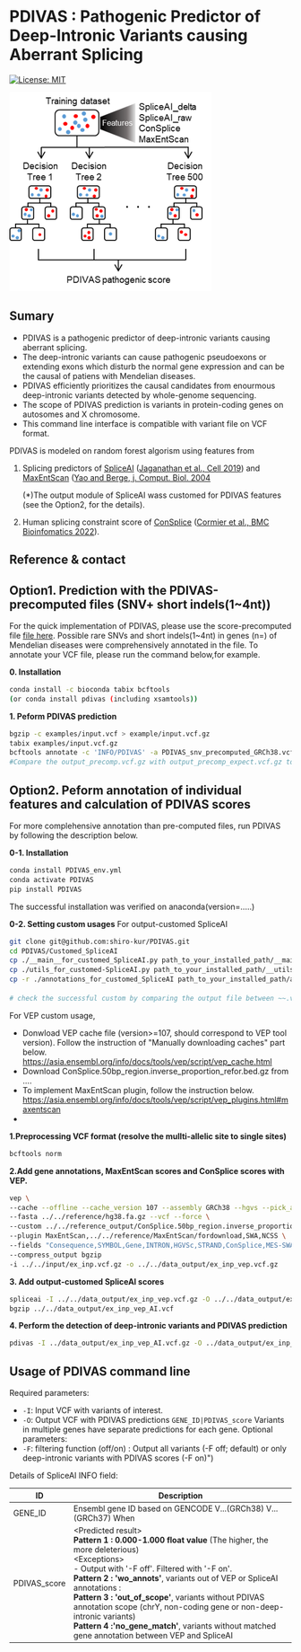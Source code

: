 # PDIVAS : Pathogenic Predictor of Deep-Intronic Variants causing Aberrant Splicing
[![License: MIT](https://img.shields.io/badge/License-MIT-yellow.svg)](https://opensource.org/licenses/MIT)

![PDIVAS image](/PDIVAS.png)

## Sumary
- PDIVAS is a pathogenic predictor of deep-intronic variants causing aberrant splicing.
- The deep-intronic variants can cause pathogenic pseudoexons or extending exons which disturb the normal gene expression and can be the causal of patiens with Mendelian diseases. 
- PDIVAS efficiently prioritizes the causal candidates from enourmous deep-intronic variants detected by whole-genome sequencing. 
- The scope of PDIVAS prediction is variants in protein-coding genes on autosomes and X chromosome. 
- This command line interface is compatible with variant file on VCF format. 
 
PDIVAS is modeled on random forest algorism using features from 
 1. Splicing predictors of [SpliceAI](https://github.com/Illumina/SpliceAI) ([Jaganathan et al., Cell 2019](https://www.sciencedirect.com/science/article/pii/S0092867418316295?via%3Dihub)) and [MaxEntScan](http://hollywood.mit.edu/burgelab/maxent/Xmaxentscan_scoreseq.html) ([Yao and Berge, j. Comput. Biol. 2004](https://www.liebertpub.com/doi/10.1089/1066527041410418?url_ver=Z39.88-2003&rfr_id=ori%3Arid%3Acrossref.org&rfr_dat=cr_pub++0pubmed)
      
      (*)The output module of SpliceAI wass customed for PDIVAS features (see the Option2, for the details).
          
 2. Human splicing constraint score of [ConSplice](https://github.com/mikecormier/ConSplice) ([Cormier et al., BMC Bioinfomatics 2022](https://bmcbioinformatics.biomedcentral.com/articles/10.1186/s12859-022-05041-x)).

## Reference & contact

## Option1. Prediction with the PDIVAS-precomputed files (SNV+ short indels(1~4nt))
For the quick implementation of PDIVAS, please use the score-precomputed file [file here]().
Possible rare SNVs and short indels(1~4nt) in genes (n=) of Mendelian diseases were comprehensively annotated in the file.
To annotate your VCF file, please run the command below,for example.

**0. Installation**
```sh
conda install -c bioconda tabix bcftools
(or conda install pdivas (including xsamtools))
```

**1. Peform PDIVAS prediction**
```sh
bgzip -c examples/input.vcf > example/input.vcf.gz
tabix examples/input.vcf.gz
bcftools annotate -c 'INFO/PDIVAS' -a PDIVAS_snv_precomputed_GRCh38.vcf.gz examples/input.vcf.gz | bgzip -c > examples/output_precomp.vcf.gz
#Compare the output_precomp.vcf.gz with output_precomp_expect.vcf.gz to validate the succcessful annotation.
```

## Option2. Peform annotation of individual features and calculation of PDIVAS scores 
For more complehensive annotation than pre-computed files, run PDIVAS by following the description below.

**0-1. Installation**
```sh
conda install PDIVAS_env.yml
conda activate PDIVAS
pip install PDIVAS
```
The successful installation was verified on anaconda(version=.....)

**0-2. Setting custom usages**
For output-customed SpliceAI
```sh
git clone git@github.com:shiro-kur/PDIVAS.git
cd PDIVAS/Customed_SpliceAI
cp ./__main__for_customed_SpliceAI.py path_to_your_installed_path/__main__.py
cp ./utils_for_customed-SpliceAI.py path_to_your_installed_path/__utils__.py
cp -r ./annotations_for_customed_SpliceAI path_to_your_installed_path/annotations

# check the successful custom by comparing the output file between ~~.vcf
```
For VEP custom usage,
- Donwload VEP cache file (version>=107, should correspond to VEP tool version).
Follow the instruction of "Manually downloading caches" part below.
https://asia.ensembl.org/info/docs/tools/vep/script/vep_cache.html
- Download ConSplice.50bp_region.inverse_proportion_refor.bed.gz from ....
- To implement MaxEntScan plugin, follow the instruction below.
https://asia.ensembl.org/info/docs/tools/vep/script/vep_plugins.html#maxentscan
- 

**1.Preprocessing VCF format (resolve the mullti-allelic site to single sites)**
```sh
bcftools norm 
```

**2.Add gene annotations, MaxEntScan scores and ConSplice scores with VEP.**
```sh
vep \
--cache --offline --cache_version 107 --assembly GRCh38 --hgvs --pick_allele_gene \
--fasta ../../reference/hg38.fa.gz --vcf --force \
--custom ../../reference_output/ConSplice.50bp_region.inverse_proportion_refor.bed.gz,ConSplice,bed,overlap,0 \
--plugin MaxEntScan,../../reference/MaxEntScan/fordownload,SWA,NCSS \
--fields "Consequence,SYMBOL,Gene,INTRON,HGVSc,STRAND,ConSplice,MES-SWA_acceptor_diff,MES-SWA_acceptor_alt,MES-SWA_donor_diff,MES-SWA_donor_alt" \
--compress_output bgzip
-i ../../input/ex_inp.vcf.gz -o ../../data_output/ex_inp_vep.vcf.gz
```

**3. Add output-customed SpliceAI scores**
```sh
spliceai -I ../../data_output/ex_inp_vep.vcf.gz -O ../../data_output/ex_inp_vep_AI.vcf -R ../../reference/hg38.fa -A grch38 -D 300 -M 1
bgzip ../../data_output/ex_inp_vep_AI.vcf
```

**4. Perform the detection of deep-intronic variants and PDIVAS prediction**
```sh
pdivas -I ../data_output/ex_inp_vep_AI.vcf.gz -O ../data_output/ex_inp_vep_AI_PD.vcf.gz
```
## Usage of PDIVAS command line
Required parameters:
 - ```-I```: Input VCF with variants of interest.
 - ```-O```: Output VCF with PDIVAS predictions `GENE_ID|PDIVAS_score` Variants in multiple genes have separate predictions for each gene.
Optional parameters:
 - ```-F```: filtering function (off/on) : Output all variants (-F off; default) or only deep-intronic variants with PDIVAS scores (-F on)")
 
 Details of SpliceAI INFO field:

|    ID    | Description |
| -------- | ----------- |
|  GENE_ID  | Ensembl gene ID based on GENCODE V...(GRCh38) V...(GRCh37) When  |
|  PDIVAS_score  | \<Predicted result\> <br> **Pattern 1 : 0.000-1.000 float value**  (The higher, the more deleterious) <br> \<Exceptions\> <br> - Output with '-F off'. Filtered with '-F on'. <br> **Pattern 2 : 'wo_annots'**, variants out of VEP or SpliceAI annotations : <br>**Pattern 3 : 'out_of_scope'**, variants without PDIVAS annotation scope (chrY, non-coding gene or non-deep-intronic variants)　<br>**Pattern 4 :'no_gene_match'**, variants without matched gene annotation between VEP and SpliceAI|


